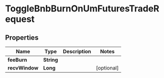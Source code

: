 

# ToggleBnbBurnOnUmFuturesTradeRequest


## Properties

| Name | Type | Description | Notes |
|------------ | ------------- | ------------- | -------------|
|**feeBurn** | **String** |  |  |
|**recvWindow** | **Long** |  |  [optional] |



